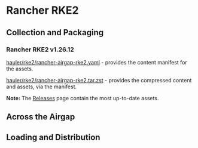 # Rancher RKE2

## Collection and Packaging

### Rancher RKE2 v1.26.12

[hauler/rke2/rancher-airgap-rke2.yaml](https://rancher-airgap.s3.amazonaws.com/v1.6.3/hauler/rke2/rancher-airgap-rke2.yaml) - provides the content manifest for the assets.

[hauler/rke2/rancher-airgap-rke2.tar.zst](https://rancher-airgap.s3.amazonaws.com/v1.6.3/hauler/rke2/rancher-airgap-rke2.tar.zst) - provides the compressed content and assets, via the manifest.

**Note:** The [Releases](https://github.com/zackbradys/rancher-airgap/releases) page contain the most up-to-date assets.

## Across the Airgap

## Loading and Distribution